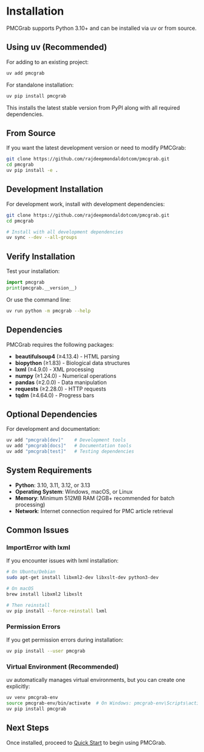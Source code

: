# Installation

PMCGrab supports Python 3.10+ and can be installed via uv or from source.

## Using uv (Recommended)

For adding to an existing project:

```bash
uv add pmcgrab
```

For standalone installation:

```bash
uv pip install pmcgrab
```

This installs the latest stable version from PyPI along with all required dependencies.

## From Source

If you want the latest development version or need to modify PMCGrab:

```bash
git clone https://github.com/rajdeepmondaldotcom/pmcgrab.git
cd pmcgrab
uv pip install -e .
```

## Development Installation

For development work, install with development dependencies:

```bash
git clone https://github.com/rajdeepmondaldotcom/pmcgrab.git
cd pmcgrab

# Install with all development dependencies
uv sync --dev --all-groups
```

## Verify Installation

Test your installation:

```python
import pmcgrab
print(pmcgrab.__version__)
```

Or use the command line:

```bash
uv run python -m pmcgrab --help
```

## Dependencies

PMCGrab requires the following packages:

- **beautifulsoup4** (≥4.13.4) - HTML parsing
- **biopython** (≥1.83) - Biological data structures
- **lxml** (≥4.9.0) - XML processing
- **numpy** (≥1.24.0) - Numerical operations
- **pandas** (≥2.0.0) - Data manipulation
- **requests** (≥2.28.0) - HTTP requests
- **tqdm** (≥4.64.0) - Progress bars

## Optional Dependencies

For development and documentation:

```bash
uv add "pmcgrab[dev]"    # Development tools
uv add "pmcgrab[docs]"   # Documentation tools
uv add "pmcgrab[test]"   # Testing dependencies
```

## System Requirements

- **Python**: 3.10, 3.11, 3.12, or 3.13
- **Operating System**: Windows, macOS, or Linux
- **Memory**: Minimum 512MB RAM (2GB+ recommended for batch processing)
- **Network**: Internet connection required for PMC article retrieval

## Common Issues

### ImportError with lxml

If you encounter issues with lxml installation:

```bash
# On Ubuntu/Debian
sudo apt-get install libxml2-dev libxslt-dev python3-dev

# On macOS
brew install libxml2 libxslt

# Then reinstall
uv pip install --force-reinstall lxml
```

### Permission Errors

If you get permission errors during installation:

```bash
uv pip install --user pmcgrab
```

### Virtual Environment (Recommended)

uv automatically manages virtual environments, but you can create one explicitly:

```bash
uv venv pmcgrab-env
source pmcgrab-env/bin/activate  # On Windows: pmcgrab-env\Scripts\activate
uv pip install pmcgrab
```

## Next Steps

Once installed, proceed to [Quick Start](quick-start.md) to begin using PMCGrab.
